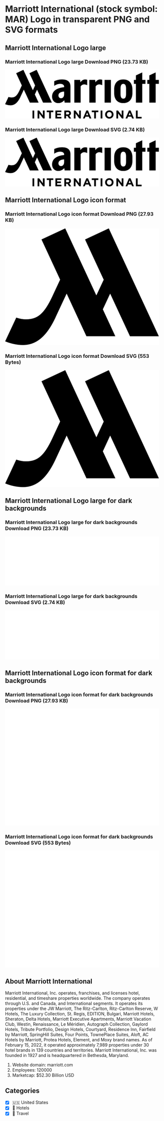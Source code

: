 # Marriott International (stock symbol: MAR) Logo in transparent PNG and SVG formats

## Marriott International Logo large

### Marriott International Logo large Download PNG (23.73 KB)

![Marriott International Logo large Download PNG (23.73 KB)](/img/orig/MAR_BIG-385de746.png)

### Marriott International Logo large Download SVG (2.74 KB)

![Marriott International Logo large Download SVG (2.74 KB)](/img/orig/MAR_BIG-47e573bb.svg)

## Marriott International Logo icon format

### Marriott International Logo icon format Download PNG (27.93 KB)

![Marriott International Logo icon format Download PNG (27.93 KB)](/img/orig/MAR-5124f716.png)

### Marriott International Logo icon format Download SVG (553 Bytes)

![Marriott International Logo icon format Download SVG (553 Bytes)](/img/orig/MAR-c2da5878.svg)

## Marriott International Logo large for dark backgrounds

### Marriott International Logo large for dark backgrounds Download PNG (23.73 KB)

![Marriott International Logo large for dark backgrounds Download PNG (23.73 KB)](/img/orig/MAR_BIG.D-977d4235.png)

### Marriott International Logo large for dark backgrounds Download SVG (2.74 KB)

![Marriott International Logo large for dark backgrounds Download SVG (2.74 KB)](/img/orig/MAR_BIG.D-fc19ba08.svg)

## Marriott International Logo icon format for dark backgrounds

### Marriott International Logo icon format for dark backgrounds Download PNG (27.93 KB)

![Marriott International Logo icon format for dark backgrounds Download PNG (27.93 KB)](/img/orig/MAR.D-cb2f63db.png)

### Marriott International Logo icon format for dark backgrounds Download SVG (553 Bytes)

![Marriott International Logo icon format for dark backgrounds Download SVG (553 Bytes)](/img/orig/MAR.D-b15e646a.svg)

## About Marriott International

Marriott International, Inc. operates, franchises, and licenses hotel, residential, and timeshare properties worldwide. The company operates through U.S. and Canada, and International segments. It operates its properties under the JW Marriott, The Ritz-Carlton, Ritz-Carlton Reserve, W Hotels, The Luxury Collection, St. Regis, EDITION, Bulgari, Marriott Hotels, Sheraton, Delta Hotels, Marriott Executive Apartments, Marriott Vacation Club, Westin, Renaissance, Le Méridien, Autograph Collection, Gaylord Hotels, Tribute Portfolio, Design Hotels, Courtyard, Residence Inn, Fairfield by Marriott, SpringHill Suites, Four Points, TownePlace Suites, Aloft, AC Hotels by Marriott, Protea Hotels, Element, and Moxy brand names. As of February 15, 2022, it operated approximately 7,989 properties under 30 hotel brands in 139 countries and territories. Marriott International, Inc. was founded in 1927 and is headquartered in Bethesda, Maryland.

1. Website domain: marriott.com
2. Employees: 120000
3. Marketcap: $52.30 Billion USD


## Categories
- [x] 🇺🇸 United States
- [x] 🏨 Hotels
- [x] 🌴 Travel
